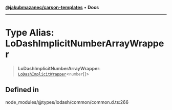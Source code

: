 [**@jakubmazanec/carson-templates**](../../../README.md) • **Docs**

---

# Type Alias: LoDashImplicitNumberArrayWrapper

> **LoDashImplicitNumberArrayWrapper**:
> [`LoDashImplicitWrapper`](../interfaces/LoDashImplicitWrapper.md)\<`number`[]\>

## Defined in

node_modules/@types/lodash/common/common.d.ts:266
